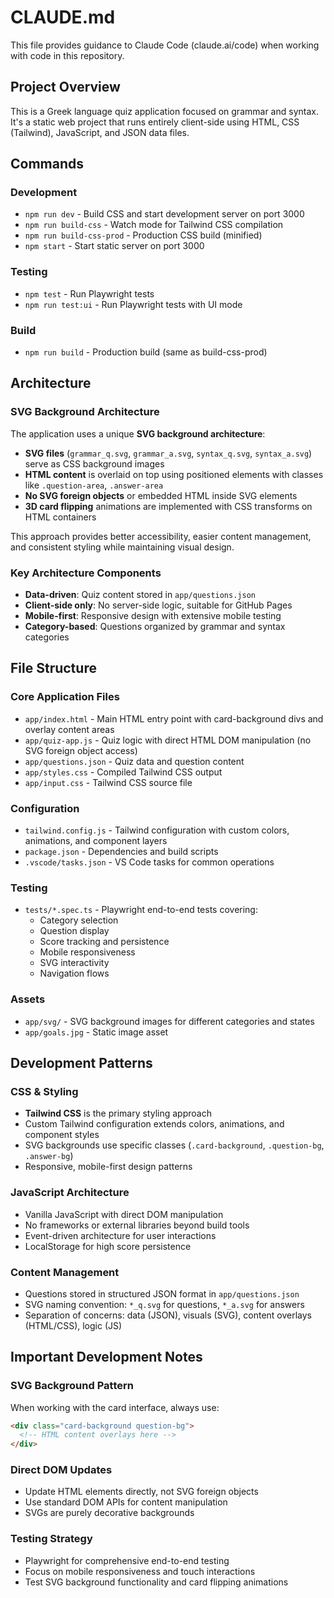 # CLAUDE.md

This file provides guidance to Claude Code (claude.ai/code) when working with code in this repository.

## Project Overview

This is a Greek language quiz application focused on grammar and syntax. It's a static web project that runs entirely client-side using HTML, CSS (Tailwind), JavaScript, and JSON data files.

## Commands

### Development
- `npm run dev` - Build CSS and start development server on port 3000
- `npm run build-css` - Watch mode for Tailwind CSS compilation
- `npm run build-css-prod` - Production CSS build (minified)
- `npm start` - Start static server on port 3000

### Testing
- `npm test` - Run Playwright tests
- `npm run test:ui` - Run Playwright tests with UI mode

### Build
- `npm run build` - Production build (same as build-css-prod)

## Architecture

### SVG Background Architecture
The application uses a unique **SVG background architecture**:

- **SVG files** (`grammar_q.svg`, `grammar_a.svg`, `syntax_q.svg`, `syntax_a.svg`) serve as CSS background images
- **HTML content** is overlaid on top using positioned elements with classes like `.question-area`, `.answer-area`
- **No SVG foreign objects** or embedded HTML inside SVG elements
- **3D card flipping** animations are implemented with CSS transforms on HTML containers

This approach provides better accessibility, easier content management, and consistent styling while maintaining visual design.

### Key Architecture Components
- **Data-driven**: Quiz content stored in `app/questions.json`
- **Client-side only**: No server-side logic, suitable for GitHub Pages
- **Mobile-first**: Responsive design with extensive mobile testing
- **Category-based**: Questions organized by grammar and syntax categories

## File Structure

### Core Application Files
- `app/index.html` - Main HTML entry point with card-background divs and overlay content areas
- `app/quiz-app.js` - Quiz logic with direct HTML DOM manipulation (no SVG foreign object access)
- `app/questions.json` - Quiz data and question content
- `app/styles.css` - Compiled Tailwind CSS output
- `app/input.css` - Tailwind CSS source file

### Configuration
- `tailwind.config.js` - Tailwind configuration with custom colors, animations, and component layers
- `package.json` - Dependencies and build scripts
- `.vscode/tasks.json` - VS Code tasks for common operations

### Testing
- `tests/*.spec.ts` - Playwright end-to-end tests covering:
  - Category selection
  - Question display
  - Score tracking and persistence
  - Mobile responsiveness
  - SVG interactivity
  - Navigation flows

### Assets
- `app/svg/` - SVG background images for different categories and states
- `app/goals.jpg` - Static image asset

## Development Patterns

### CSS & Styling
- **Tailwind CSS** is the primary styling approach
- Custom Tailwind configuration extends colors, animations, and component styles
- SVG backgrounds use specific classes (`.card-background`, `.question-bg`, `.answer-bg`)
- Responsive, mobile-first design patterns

### JavaScript Architecture
- Vanilla JavaScript with direct DOM manipulation
- No frameworks or external libraries beyond build tools
- Event-driven architecture for user interactions
- LocalStorage for high score persistence

### Content Management
- Questions stored in structured JSON format in `app/questions.json`
- SVG naming convention: `*_q.svg` for questions, `*_a.svg` for answers
- Separation of concerns: data (JSON), visuals (SVG), content overlays (HTML/CSS), logic (JS)

## Important Development Notes

### SVG Background Pattern
When working with the card interface, always use:
```html
<div class="card-background question-bg">
  <!-- HTML content overlays here -->
</div>
```

### Direct DOM Updates
- Update HTML elements directly, not SVG foreign objects
- Use standard DOM APIs for content manipulation
- SVGs are purely decorative backgrounds

### Testing Strategy
- Playwright for comprehensive end-to-end testing
- Focus on mobile responsiveness and touch interactions
- Test SVG background functionality and card flipping animations